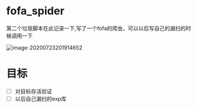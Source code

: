 # fofa_spider
第二个垃圾脚本在此记录一下,写了一个fofa的爬虫，可以以后写自己的漏扫的时候调用一下

![image-20200723201914652](https://image.zhr.red/images/2020/07/23/image-20200723201914652.png)





# 目标

- [ ] 对目标存活验证
- [ ] 以后自己漏扫的exp库

